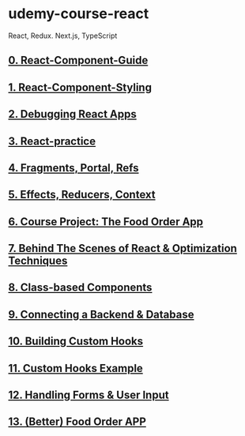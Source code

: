 # udemy-course-react
React, Redux. Next.js, TypeScript


## [0. React-Component-Guide](https://github.com/yoojh9/udemy-course-react/tree/main/react-component-guide)

## [1. React-Component-Styling](https://github.com/yoojh9/udemy-course-react/tree/main/react-component-styling)

## [2. Debugging React Apps](https://github.com/yoojh9/udemy-course-react/tree/main/react-debugging)

## [3. React-practice](https://github.com/yoojh9/udemy-course-react/tree/main/react-practice)

## [4. Fragments, Portal, Refs](https://github.com/yoojh9/udemy-course-react/tree/main/react-advanced)

## [5. Effects, Reducers, Context](https://github.com/yoojh9/udemy-course-react/tree/main/react-advanced-features)

## [6. Course Project: The Food Order App](https://github.com/yoojh9/udemy-course-react/tree/main/food-order-app)

## [7. Behind The Scenes of React & Optimization Techniques](https://github.com/yoojh9/udemy-course-react/tree/main/react-behind-scenes)

## [8. Class-based Components](https://github.com/yoojh9/udemy-course-react/tree/main/class-based-components)

## [9. Connecting a Backend & Database](https://github.com/yoojh9/udemy-course-react/tree/main/send-http-requests)

## [10. Building Custom Hooks](https://github.com/yoojh9/udemy-course-react/tree/main/building-custom-hooks)

## [11. Custom Hooks Example](https://github.com/yoojh9/udemy-course-react/tree/main/custom-hooks-example)

## [12. Handling Forms & User Input](https://github.com/yoojh9/udemy-course-react/tree/main/react-handle-form)

## [13. (Better) Food Order APP](https://github.com/yoojh9/udemy-course-react/tree/main/better-food-order-app)
